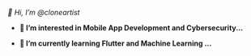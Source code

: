 
  _👋 Hi, I’m @cloneartist_

* **👀 I’m interested in Mobile App Development and Cybersecurity...**

* __🌱 I’m currently learning Flutter and Machine Learning ...__




